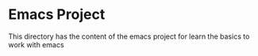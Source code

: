 # Emacs Project

This directory has the content of the emacs project for learn the basics to work with emacs
